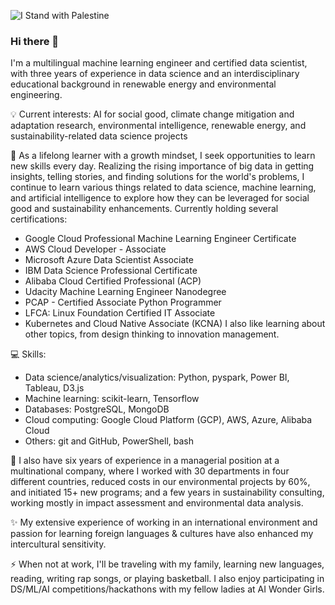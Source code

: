 ![I Stand with Palestine](https://img.shields.io/badge/I_Stand_with_Palestine-%F0%9F%87%B5%F0%9F%87%B8%20Tech_For_Palestine-D83838?labelColor=01B861&color=D83838&link=https%3A%2F%2Ftechforpalestine.org%2Flearn-more)

### Hi there 👋

<!--
**eparamasari/eparamasari** is a ✨ _special_ ✨ repository because its `README.md` (this file) appears on your GitHub profile.

Here are some ideas to get you started:

- 🔭 I’m currently working on ...
- 🌱 I’m currently learning ...
- 👯 I’m looking to collaborate on ...
- 🤔 I’m looking for help with ...
- 💬 Ask me about ...
- 📫 How to reach me: ...
- 😄 Pronouns: ...
- ⚡ Fun fact: ...
-->

I'm a multilingual machine learning engineer and certified data scientist, with three years of experience in data science and an interdisciplinary educational background in renewable energy and environmental engineering.

💡 Current interests: AI for social good, climate change mitigation and adaptation research, environmental intelligence, renewable energy, and sustainability-related data science projects

🌱 As a lifelong learner with a growth mindset, I seek opportunities to learn new skills every day. Realizing the rising importance of big data in getting insights, telling stories, and finding solutions for the world's problems, I continue to learn various things related to data science, machine learning, and artificial intelligence to explore how they can be leveraged for social good and sustainability enhancements. 
Currently holding several certifications:
- Google Cloud Professional Machine Learning Engineer Certificate
- AWS Cloud Developer - Associate
- Microsoft Azure Data Scientist Associate
- IBM Data Science Professional Certificate
- Alibaba Cloud Certified Professional (ACP)
- Udacity Machine Learning Engineer Nanodegree
- PCAP - Certified Associate Python Programmer
- LFCA: Linux Foundation Certified IT Associate
- Kubernetes and Cloud Native Associate (KCNA)
I also like learning about other topics, from design thinking to innovation management.


💻 Skills:

- Data science/analytics/visualization: Python, pyspark, Power BI, Tableau, D3.js
- Machine learning: scikit-learn, Tensorflow
- Databases: PostgreSQL, MongoDB
- Cloud computing: Google Cloud Platform (GCP), AWS, Azure, Alibaba Cloud
- Others: git and GitHub, PowerShell, bash

🔭 I also have six years of experience in a managerial position at a multinational company, where I worked with 30 departments in four different countries, reduced costs in our environmental projects by 60%, and initiated 15+ new programs; and a few years in sustainability consulting, working mostly in impact assessment and environmental data analysis.

✨ My extensive experience of working in an international environment and passion for learning foreign languages & cultures have also enhanced my intercultural sensitivity.

⚡ When not at work, I'll be traveling with my family, learning new languages, reading, writing rap songs, or playing basketball.
  I also enjoy participating in DS/ML/AI competitions/hackathons with my fellow ladies at AI Wonder Girls.
